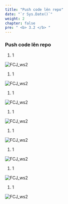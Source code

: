 ```yaml
---
title: "Push code lên repo"
date: "`r Sys.Date()`"
weight: 2
chapter: false
pre: " <b> 3.2 </b> "
---
```


### Push code lên repo

1. 1

![FCJ_ws2](/images/3.codecommit/5.png)

1. 1

![FCJ_ws2](/images/3.codecommit/6.png)

1. 1

![FCJ_ws2](/images/3.codecommit/7.png)

1. 1

![FCJ_ws2](/images/3.codecommit/8.png)

1. 1

![FCJ_ws2](/images/3.codecommit/9.png)

1. 1

![FCJ_ws2](/images/3.codecommit/10.png)

1. 1

![FCJ_ws2](/images/3.codecommit/11.png)

1. 1

![FCJ_ws2](/images/3.codecommit/12.png)
